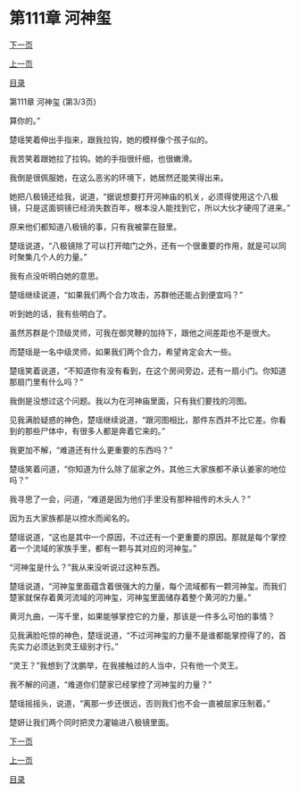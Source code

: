 <h1>第111章   河神玺</h1>
            <div><p><a href="./0333_%E7%AC%AC112%E7%AB%A0_%E6%8C%91%E6%8B%A8%E7%A6%BB%E9%97%B4.md">下一页</a></p><p><a href="./0331_%E7%AC%AC111%E7%AB%A0_%E6%B2%B3%E7%A5%9E%E7%8E%BA.md">上一页</a></p><p><a href="../">目录</a></p></div>
            <div><p>第111章   河神玺 (第3/3页)</p><p>算你的。”</p><p>楚瑶笑着伸出手指来，跟我拉钩，她的模样像个孩子似的。</p><p>我苦笑着跟她拉了拉钩。她的手指很纤细，也很嫩滑。</p><p>我倒是很佩服她，在这么恶劣的环境下，她居然还能笑得出来。</p><p>她把八极镜还给我，说道，“据说想要打开河神庙的机关，必须得使用这个八极镜，只是这面铜镜已经消失数百年，根本没人能找到它，所以大伙才硬闯了进来。”</p><p>原来他们都知道八极镜的事，只有我被蒙在鼓里。</p><p>楚瑶说道，“八极镜除了可以打开暗门之外，还有一个很重要的作用，就是可以同时聚集几个人的力量。”</p><p>我有点没听明白她的意思。</p><p>楚瑶继续说道，“如果我们两个合力攻击，苏群他还能占到便宜吗？”</p><p>听到她的话，我有些明白了。</p><p>虽然苏群是个顶级灵师，可我在御灵鞭的加持下，跟他之间差距也不是很大。</p><p>而楚瑶是一名中级灵师，如果我们两个合力，希望肯定会大一些。</p><p>楚瑶笑着说道，“不知道你有没有看到，在这个房间旁边，还有一扇小门。你知道那扇门里有什么吗？”</p><p>我倒是没想过这个问题。我以为在河神庙里面，只有我们要找的河图。</p><p>见我满脸疑惑的神色，楚瑶继续说道，“跟河图相比，那件东西并不比它差。你看到的那些尸体中，有很多人都是奔着它来的。”</p><p>我更加不解，“难道还有什么更重要的东西吗？”</p><p>楚瑶笑着问道，“你知道为什么除了屈家之外，其他三大家族都不承认姜家的地位吗？”</p><p>我寻思了一会，问道，“难道是因为他们手里没有那种祖传的木头人？”</p><p>因为五大家族都是以控水而闻名的。</p><p>楚瑶说道，“这也是其中一个原因，不过还有一个更重要的原因。那就是每个掌控着一个流域的家族手里，都有一颗与其对应的河神玺。”</p><p>“河神玺是什么？”我从来没听说过这种东西。</p><p>楚瑶说道，“河神玺里面蕴含着很强大的力量，每个流域都有一颗河神玺。而我们楚家就保存着黄河流域的河神玺，河神玺里面储存着整个黄河的力量。”</p><p>黄河九曲，一泻千里，如果能够掌控它的力量，那该是一件多么可怕的事情？</p><p>见我满脸吃惊的神色，楚瑶说道，“不过河神玺的力量不是谁都能掌控得了的，首先实力必须达到灵王级别才行。”</p><p>“灵王？”我想到了沈鹏举，在我接触过的人当中，只有他一个灵王。</p><p>我不解的问道，“难道你们楚家已经掌控了河神玺的力量？”</p><p>楚瑶摇摇头，说道，“离那一步还很远，否则我们也不会一直被屈家压制着。”</p><p>楚妍让我们两个同时把灵力灌输进八极镜里面。</p></div>
            <div><p><a href="./0333_%E7%AC%AC112%E7%AB%A0_%E6%8C%91%E6%8B%A8%E7%A6%BB%E9%97%B4.md">下一页</a></p><p><a href="./0331_%E7%AC%AC111%E7%AB%A0_%E6%B2%B3%E7%A5%9E%E7%8E%BA.md">上一页</a></p><p><a href="../">目录</a></p></div>
